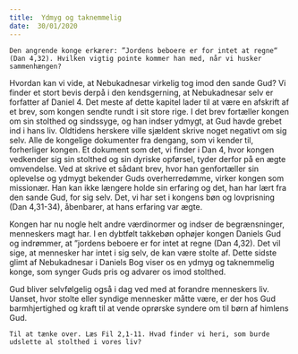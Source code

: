 ```yaml
---
title:  Ydmyg og taknemmelig
date:  30/01/2020
---
```


`Den angrende konge erkærer: ”Jordens beboere er for intet at regne“ (Dan 4,32). Hvilken vigtig pointe kommer han med, når vi husker sammenhængen?`

Hvordan kan vi vide, at Nebukadnesar virkelig tog imod den sande Gud? Vi finder et stort bevis derpå i den kendsgerning, at Nebukadnesar selv er forfatter af Daniel 4. Det meste af dette kapitel lader til at være en afskrift af et brev, som kongen sendte rundt i sit store rige. I det brev fortæller kongen om sin stolthed og sindssyge, og han indser ydmygt, at Gud havde grebet ind i hans liv. Oldtidens herskere ville sjældent skrive noget negativt om sig selv. Alle de kongelige dokumenter fra dengang, som vi kender til, forherliger kongen. Et dokument som det, vi finder i Dan 4, hvor kongen vedkender sig sin stolthed og sin dyriske opførsel, tyder derfor på en ægte omvendelse. Ved at skrive et sådant brev, hvor han genfortæller sin oplevelse og ydmygt bekender Guds overherredømme, virker kongen som missionær. Han kan ikke længere holde sin erfaring og det, han har lært fra den sande Gud, for sig selv. Det, vi har set i kongens bøn og lovprisning (Dan 4,31-34), åbenbarer, at hans erfaring var ægte.

Kongen har nu nogle helt andre værdinormer og indser de begrænsninger, menneskers magt har. I en dybtfølt takkebøn ophøjer kongen Daniels Gud og indrømmer, at ”jordens beboere er for intet at regne (Dan 4,32). Det vil sige, at mennesker har intet i sig selv, de kan være stolte af. Dette sidste glimt af Nebukadnesar i Daniels Bog viser os en ydmyg og taknemmelig konge, som synger Guds pris og advarer os imod stolthed.

Gud bliver selvfølgelig også i dag ved med at forandre menneskers liv. Uanset, hvor stolte eller syndige mennesker måtte være, er der hos Gud barmhjertighed og kraft til at vende oprørske syndere om til børn af himlens Gud.

`Til at tænke over. Læs Fil 2,1-11. Hvad finder vi heri, som burde udslette al stolthed i vores liv?`